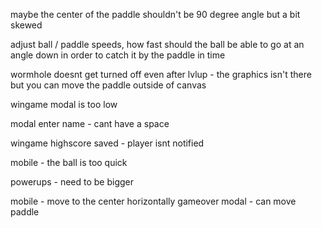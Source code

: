 maybe the center of the paddle shouldn't be 90 degree angle but a bit skewed

adjust ball / paddle speeds, how fast should the ball be able to go at an angle down in order to catch it by the paddle in time

wormhole doesnt get turned off even after lvlup - the graphics isn't there but you can move the paddle outside of canvas

wingame modal is too low

modal enter name - cant have a space

wingame highscore saved - player isnt notified

mobile - the ball is too quick

powerups - need to be bigger

mobile - move to the center horizontally
gameover modal - can move paddle
